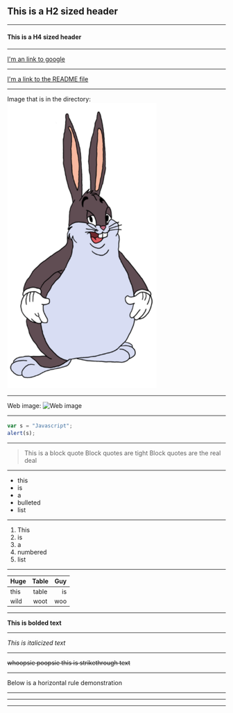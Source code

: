 ## This is a H2 sized header
***
#### This is a H4 sized header
***
[I'm an link to google](https://www.google.com)
***
[I'm a link to the README file](https://github.com/jwmx9/Challenge-Git-GitHub-and-Markdown/blob/master/README.md)
***
Image that is in the directory:
![Big_Chungus](https://github.com/jwmx9/INFOTC-2040-Markdown-Repo/blob/master/Big_Chungus.png "Big_Chungus")
***
Web image:
![Web image](https://jokideo.com/wp-content/uploads/2013/08/Funny-baby-I-came-out-of-your-what.png)
***
```javascript
var s = "Javascript";
alert(s);
```
***
>This is a block quote
>Block quotes are tight
>Block quotes are the real deal
***
* this
* is
* a
* bulleted
* list
***
1. This
2. is
3. a
4. numbered
5. list
***
| Huge | Table | Guy |
|------|:-----:|----:|
| this | table | is  |
| wild | woot  | woo |
***
**This is bolded text**
***
*This is italicized text*
***
~~whoopsie poopsie this is strikethrough text~~
***
Below is a horizontal rule demonstration

---

***

___
